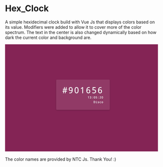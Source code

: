 # Hex_Clock

A simple hexidecimal clock build with Vue Js that displays colors based on its value. Modifiers were added to allow it to cover more of the color spectrum. The text in the center is also changed dynamically based on how dark the current color and background are. 

![Screenshot](assets/images/screenshot.png)

The color names are provided by NTC Js.
Thank You! :)
